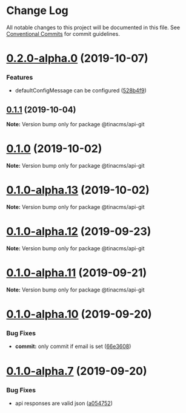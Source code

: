 # Change Log

All notable changes to this project will be documented in this file.
See [Conventional Commits](https://conventionalcommits.org) for commit guidelines.

# [0.2.0-alpha.0](https://github.com/tinacms/tinacms/compare/@tinacms/api-git@0.1.0...@tinacms/api-git@0.2.0-alpha.0) (2019-10-07)


### Features

* defaultConfigMessage can be configured ([528b4f9](https://github.com/tinacms/tinacms/commit/528b4f9))





## [0.1.1](https://github.com/tinacms/tinacms/compare/@tinacms/api-git@0.1.1-alpha.0...@tinacms/api-git@0.1.1) (2019-10-04)

**Note:** Version bump only for package @tinacms/api-git





# [0.1.0](https://github.com/tinacms/tinacms/compare/@tinacms/api-git@0.1.0-alpha.13...@tinacms/api-git@0.1.0) (2019-10-02)

**Note:** Version bump only for package @tinacms/api-git





# [0.1.0-alpha.13](https://github.com/tinacms/tinacms/compare/@tinacms/api-git@0.1.0-alpha.12...@tinacms/api-git@0.1.0-alpha.13) (2019-10-02)

**Note:** Version bump only for package @tinacms/api-git





# [0.1.0-alpha.12](https://github.com/tinacms/tinacms/compare/@tinacms/api-git@0.1.0-alpha.11...@tinacms/api-git@0.1.0-alpha.12) (2019-09-23)

**Note:** Version bump only for package @tinacms/api-git





# [0.1.0-alpha.11](https://github.com/tinacms/tinacms/compare/@tinacms/api-git@0.1.0-alpha.10...@tinacms/api-git@0.1.0-alpha.11) (2019-09-21)

**Note:** Version bump only for package @tinacms/api-git





# [0.1.0-alpha.10](https://github.com/tinacms/tinacms/compare/@tinacms/api-git@0.1.0-alpha.7...@tinacms/api-git@0.1.0-alpha.10) (2019-09-20)


### Bug Fixes

* **commit:** only commit if email is set ([66e3608](https://github.com/tinacms/tinacms/commit/66e3608))





# [0.1.0-alpha.7](https://github.com/tinacms/tinacms/compare/@tinacms/api-git@0.1.0-alpha.6...@tinacms/api-git@0.1.0-alpha.7) (2019-09-20)


### Bug Fixes

* api responses are valid json ([a054752](https://github.com/tinacms/tinacms/commit/a054752))
